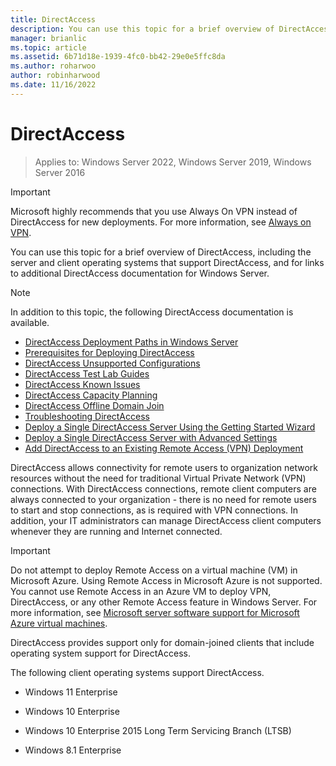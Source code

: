 ```yaml
---
title: DirectAccess
description: You can use this topic for a brief overview of DirectAccess in Windows Server.
manager: brianlic
ms.topic: article
ms.assetid: 6b71d18e-1939-4fc0-bb42-29e0e5ffc8da
ms.author: roharwoo
author: robinharwood
ms.date: 11/16/2022
---
```

# DirectAccess

>Applies to: Windows Server 2022, Windows Server 2019, Windows Server 2016

>[!IMPORTANT]
>Microsoft highly recommends that you use Always On VPN instead of DirectAccess for new deployments. For more information, see [Always on VPN](../overview-always-on-vpn.md).

You can use this topic for a brief overview of DirectAccess, including the server and client operating systems that support DirectAccess, and for links to additional DirectAccess documentation for Windows Server.

> [!NOTE]
> In addition to this topic, the following DirectAccess documentation is available.
>
> -   [DirectAccess Deployment Paths in Windows Server](DirectAccess-Deployment-Paths-in-Windows-Server.md)
> -   [Prerequisites for Deploying DirectAccess](Prerequisites-for-Deploying-DirectAccess.md)
> -   [DirectAccess Unsupported Configurations](DirectAccess-Unsupported-Configurations.md)
> -   [DirectAccess Test Lab Guides](DirectAccess-Test-Lab-Guides.md)
> -   [DirectAccess Known Issues](DirectAccess-Known-Issues.md)
> -   [DirectAccess Capacity Planning](DirectAccess-Capacity-Planning.md)
> -   [DirectAccess Offline Domain Join](DirectAccess-Offline-Domain-Join.md)
> -   [Troubleshooting DirectAccess](Troubleshooting-DirectAccess.md)
> -   [Deploy a Single DirectAccess Server Using the Getting Started Wizard](single-server-wizard/Deploy-a-Single-DirectAccess-Server-Using-the-Getting-Started-Wizard.md)
> -   [Deploy a Single DirectAccess Server with Advanced Settings](single-server-advanced/Deploy-a-Single-DirectAccess-Server-with-Advanced-Settings.md)
> -   [Add DirectAccess to an Existing Remote Access (VPN) Deployment](add-to-existing-vpn/Add-DirectAccess-to-an-Existing-Remote-Access-VPN-Deployment.md)

DirectAccess  allows connectivity for remote users to organization network resources without the need for traditional Virtual Private Network (VPN) connections. With DirectAccess connections, remote client computers are always connected to your organization - there is no need for remote users to start and stop connections, as is required with VPN connections. In addition, your IT administrators can manage DirectAccess client computers whenever they are running and Internet connected.

>[!IMPORTANT]
>Do not attempt to deploy Remote Access on a virtual machine \(VM\) in Microsoft Azure. Using Remote Access in Microsoft Azure is not supported. You cannot use Remote Access in an Azure VM to deploy VPN, DirectAccess, or any other Remote Access feature in Windows Server. For more information, see [Microsoft server software support for Microsoft Azure virtual machines](https://support.microsoft.com/help/2721672/microsoft-server-software-support-for-microsoft-azure-virtual-machines).

DirectAccess provides support only for domain-joined clients that include operating system support for DirectAccess.

The following client operating systems support DirectAccess.

- Windows 11 Enterprise

- Windows 10 Enterprise

- Windows 10 Enterprise 2015 Long Term Servicing Branch (LTSB)

- Windows 8.1 Enterprise
